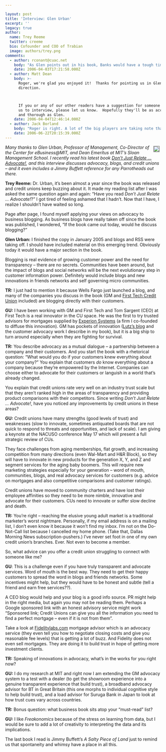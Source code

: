 ```yaml
---

layout: post
title: 'Interview: Glen Urban'
excerpt: ''
legacy: true
author:
  name: Trey Reeme
  twitter: creeme
  bio: Cofounder and COO of Trabian
  image: authors/trey.png
comments:
  - author: rconant@cuac.net
    body: "As Glen points out in his book, Banks would have a tough time branding themselves as advocates...but if the Credit Unions don't move fast, they will! \r\nSure wish I could see him speak at the NACUSO.  Thanks for the interview, guys!"
    date: 2006-04-03T17:21:58.000Z
  - author: Matt Dean
    body: >-
      Roger, we're glad you enjoyed it!  Thanks for pointing us in Glen's
      direction.



      If you or any of our other readers have a suggestion for someone you'd like
      us to interview, please let us know.  Hopefully they'll be as accomodating
      and thorough as Glen.
    date: 2006-04-04T12:46:14.000Z
  - author: Jack Borland
    body: "Roger is right. A lot of the big players are taking note that customer advocacy (CA) and transparency are the new paradigm.\r\n\r\nAnd there are some financial service players that have been focused on this for a while, notably USAA, Progressive, and Capital One.\r\n\r\nOf the three listed above, USAA is the most direct threat - but the superior profitability of a company that treats its customers as a long-term investment is being recognized by a lot of firms.\r\n\r\nThere are pockets of innovation in all the big banking players. Expect to see Bank of America, Chase, and Wells Fargo (as examples) providing more and more CA services."
    date: 2006-06-22T20:15:39.000Z
---
```


<p><a href="http://www.dontjustrelate-advocate.com"><img src="/images/legacy/dontcover.jpg" style="float:right; border: 2px solid #999999; margin: 4px;"></a><em>Many thanks to Glen Urban, Professor of Management, Co-Director of the Center for eBusiness@MIT, and Dean Emeritus at <span class="caps">MIT</span>&#8217;s Sloan Management School.  I recently read his latest book <a href="http://www.dontjustrelate-advocate.com">Don&#8217;t Just Relate &#8230; Advocate!</a>, and this interview discusses advocacy, blogs, and credit unions &#8211; and it even includes a Jimmy Buffett reference for any Parrotheads out there.</em></p>
<p><strong>Trey Reeme:</strong> Dr. Urban, it&#8217;s been almost a year since the book was released and credit unions keep buzzing about it.  It made my reading list after I was asked the same question again and again: &#8220;Have you read <em>Don&#8217;t Just Relate &#8230; Advocate!</em>?&#8221;  I got tired of feeling ashamed that I hadn&#8217;t.  Now that I have, I realize I shouldn&#8217;t have waited so long.</p>
<p>Page after page, I found myself applying your views on advocacy to business blogging.  As business blogs have really taken off since the book was published, I wondered, &#8220;If the book came out today, would he discuss blogging?&#8221;</p>
<p><strong>Glen Urban:</strong> I finished the copy in January 2005 and blogs and <span class="caps">RSS</span> were taking off.  I should have included material on this emerging trend.  Obviously today it would have a major section in the book.</p>
<p>Blogging is real evidence of growing customer power and the need for transparency &#8211; there are no secrets.  Communities have been around, but the impact of blogs and social networks will be the next evolutionary step in customer information power.  Definitely would include blogs and new innovations in friends networks and self governing micro communities.</p>
<p><strong>TR:</strong> I just had to mention it because Wells Fargo just launched a blog, and many of the companies you discuss in the book (GM and <a href="http://blogs.firsttechcu.com/">First Tech Credit Union</a> included) are blogging directly with their customers.</p>
<p><strong>GU:</strong> I have been working with GM and First Tech and Tom Sargent (CEO) at First Tech is a real innovator in the CU space.  He was the first to try trusted advisors for mortgages supplied by <a href="http://www.experionsystems.com">Experion Systems</a> (a firm I co-founded to diffuse this innovation).  GM has pockets of innovation (<a href="http://fastlane.gmblogs.com/">Lutz&#8217;s blog</a> and the customer advocacy work I describe in my book), but it is a big ship to turn around especially when they are fighting for survival.</p>
<p><strong>TR:</strong> You describe advocacy as a mutual dialogue &#8211; a partnership between a company and their customers.  And you start the book with a rhetorical question: &#8220;What would you do if your customers knew everything about your company?&#8221;  You explain that customers <em>do</em> know everything about a company because they&#8217;re empowered by the Internet.  Companies can choose either to advocate for their customers or languish in a world that&#8217;s already changed.</p>
<p>You explain that credit unions rate very well on an industry trust scale but that they aren&#8217;t ranked high in the areas of transparency and providing product comparisons with their competitors.  Since writing <em>Don&#8217;t Just Relate &#8230; Advocate!</em>, have you noticed any improvements by credit unions in these areas?</p>
<p><strong>GU:</strong> Credit unions have many strengths (good levels of trust) and weaknesses  (slow to innovate, sometimes antiquated boards that are not quick to respond to threats and opportunities, and lack of scale). I am giving a keynote at the <span class="caps">NACUSO</span> conference May 17 which will present a full strategic review of CUs.</p>
<p>They face challenges from aging memberships, flat growth, and increasing competition from many directions (even Wal-Mart and H&#38;R Block), so they will have to innovate in new products for the generation X, Y, and Z and segment services for the aging baby boomers.  This will require new marketing strategies especially for your generation &#8211; word of mouth, communities, blogs, and real advocacy services for customers (e.g. advice on mortgages and also competitive comparisons and customer ratings).</p>
<p>Credit unions have moved to community charters and have lost their employee affinities so they need to be more nimble, innovative and advocate for their customers.   CUs need to innovate or suffer slow decline and death.</p>
<p><strong>TR:</strong>  You&#8217;re right &#8211; reaching the elusive young adult market is a traditional marketer&#8217;s worst nightmare.  Personally, if my email address is on a mailing list, I don&#8217;t even know it because it won&#8217;t find my inbox.  I&#8217;m not on the Do-Not-Call list because I cancelled my home phone.  (Take that, Dallas Morning News subscription-pushers.)  I&#8217;ve never set foot in one of my own credit union&#8217;s branches.  Ever.  Not even to become a member.</p>
<p>So, what advice can you offer a credit union struggling to connect with someone like me?</p>
<p><strong>GU</strong>: This is a challenge even if you have truly transparent and advocate services.  Word of mouth is the best way.  They need to get their happy customers to spread the word in blogs and friends networks.  Some incentives might help, but they would have to be honest and subtle (tell a friend and earn free services??).</p>
<p><span class="caps">A CEO</span> blog would help and your blog is a good info source. PR might help in the right media, but again you may not be reading them.  Perhaps a Google sponsored link with an honest advisory service might work &#8220;Sponsored link;  Credit Unions can give you all the information you need to find a perfect mortgage &#8211; even if it is not from them&#8221;.</p>
<p>Take a look at <a href="http://www.fidelitylabs.com">Fidelitylabs.com</a> mortgage advisor which is an advocacy service (they even tell you how to negotiate closing costs and give you reasonable fee levels) that is getting a lot of buzz.  And Fidelity does not even sell mortgages.  They are doing it to build trust in hope of getting more investment clients.</p>
<p><strong>TR:</strong> Speaking of innovations in advocacy, what&#8217;s in the works for you right now?</p>
<p><strong>GU:</strong> I do my research at <span class="caps">MIT</span> and right now I am extending the GM advocacy system to a test with a dealer (to get the showroom experience into a genuine transparent experience that build trust),  a broadband advocacy advisor for BT in Great Britain (this one morphs to individual cognitive style to help build trust), and a load advisor for Suruga Bank in Japan to look at how trust cues vary across countries.</p>
<p><strong>TR:</strong> Bonus question: what business book sits atop your &#8220;must-read&#8221; list?</p>
<p><strong>GU:</strong> I like <em>Freakonomics</em> because of the stress on learning from data, but I would be sure to add a lot of creativity to interpreting the data and its implications.</p>
<p>The last book I read is Jimmy Buffett&#8217;s <em>A Salty Piece of Land</em> just to remind us that spontaneity and whimsy have a place in all this.</p>